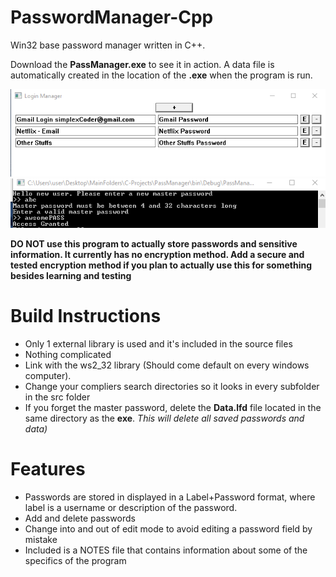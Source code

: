# PasswordManager-Cpp
Win32 base password manager written in C++.  

Download the **PassManager.exe** to see it in action. A data file is automatically created in the location of the **.exe** when the program is run.


![Example Image 1](https://raw.githubusercontent.com/ninjaboynaru/PasswordManager-Cpp/master/images/_PassManager_Img_1.png "Password Manager Screen")
![Example Image 2](https://raw.githubusercontent.com/ninjaboynaru/PasswordManager-Cpp/master/images/_PassManager_Img_2.png "Password Manager Console Screen")

**DO NOT use this program to actually store passwords and sensitive information. It currently has no encryption method. Add a secure and tested encryption method if you plan to actually use this for something besides learning and testing**

# Build Instructions
  - Only 1 external library is used and it's included in the source files
  - Nothing complicated
  - Link with the ws2_32 library (Should come default on every windows computer).
  - Change your compliers search directories so it looks in every subfolder in the src folder
  - If you forget the master password, delete the **Data.lfd** file located in the same directory as the **exe**. *This will delete all saved passwords and data)*


# Features
  - Passwords are stored in displayed in a Label+Password format, where label is a username or description of the password.
  - Add and delete passwords
  - Change into and out of edit mode to avoid editing a password field by mistake
  - Included is a NOTES file that contains information about some of the specifics of the program
   
